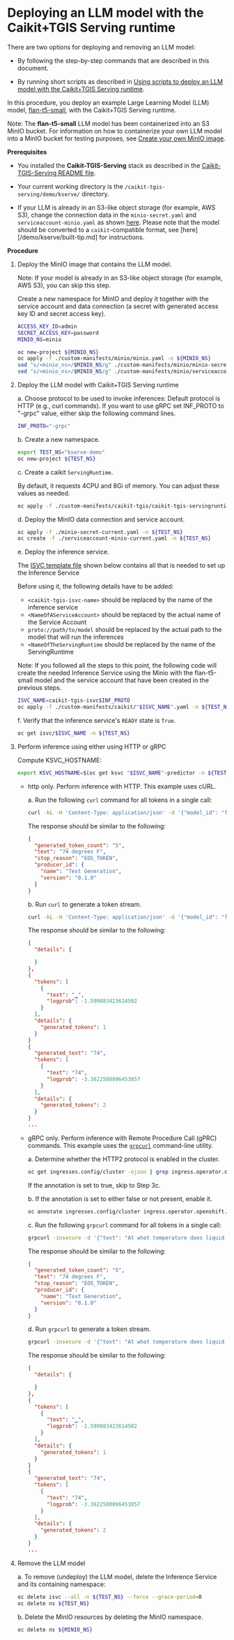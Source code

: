 # Deploying an LLM model with the Caikit+TGIS Serving runtime

There are two options for deploying and removing an LLM model:

- By following the step-by-step commands that are described in this document.

- By running short scripts as described in [Using scripts to deploy an LLM model with the Caikit+TGIS Serving runtime](deploy-remove-scripts.md).

In this procedure, you deploy an example Large Learning Model (LLM) model, [flan-t5-small](https://huggingface.co/google/flan-t5-small), with the Caikit+TGIS Serving runtime.

Note: The **flan-t5-small** LLM model has been containerized into an S3 MinIO bucket. For information on how to containerize your own LLM model into a MinIO bucket for testing purposes, see [Create your own MinIO image](/demo/kserve/create-minio.md).

**Prerequisites**

- You installed the **Caikit-TGIS-Serving** stack as described in the [Caikit-TGIS-Serving README file](/docs/README.md).

- Your current working directory is the `/caikit-tgis-serving/demo/kserve/` directory.

- If your LLM is already in an S3-like object storage (for example, AWS S3), change the connection data in the `minio-secret.yaml` and `serviceaccount-minio.yaml` as shown [here](/demo/kserve/custom-manifests/minio/). Please note that the model should be converted to a `caikit`-compatible format, see [here][/demo/kserve/built-tip.md] for instructions.

**Procedure**

1. Deploy the MinIO image that contains the LLM model.

   Note: If your model is already in an S3-like object storage (for example, AWS S3), you can skip this step.

   Create a new namespace for MinIO and deploy it together with the service account and data connection (a secret with generated access key ID and secret access key).

   ```bash
   ACCESS_KEY_ID=admin
   SECRET_ACCESS_KEY=password
   MINIO_NS=minio
   ```

   ```bash
   oc new-project ${MINIO_NS}
   oc apply -f ./custom-manifests/minio/minio.yaml -n ${MINIO_NS}
   sed "s/<minio_ns>/$MINIO_NS/g" ./custom-manifests/minio/minio-secret.yaml | tee ./minio-secret-current.yaml | oc -n ${MINIO_NS} apply -f -
   sed "s/<minio_ns>/$MINIO_NS/g" ./custom-manifests/minio/serviceaccount-minio.yaml | tee ./serviceaccount-minio-current.yaml | oc -n ${MINIO_NS} apply -f -
   ```

2. Deploy the LLM model with Caikit+TGIS Serving runtime

   a. Choose protocol to be used to invoke inferences:
   Default protocol is HTTP (e.g., curl commands).
   If you want to use gRPC set INF_PROTO to "-grpc" value, either skip the following command lines.

   ```bash
   INF_PROTO="-grpc"
   ```

   b. Create a new namespace.

   ```bash
   export TEST_NS="kserve-demo"
   oc new-project ${TEST_NS}
   ```

   c. Create a caikit `ServingRuntime`.

      By default, it requests 4CPU and 8Gi of memory. You can adjust these values as needed.

   ```bash
   oc apply -f ./custom-manifests/caikit-tgis/caikit-tgis-servingruntime"$INF_PROTO".yaml -n ${TEST_NS}
   ```

   d. Deploy the MinIO data connection and service account.

   ```bash
   oc apply -f ./minio-secret-current.yaml -n ${TEST_NS}
   oc create -f ./serviceaccount-minio-current.yaml -n ${TEST_NS}
   ```

   e. Deploy the inference service.

   The [ISVC template file](/demo/kserve/custom-manifests/caikit-tgis/caikit-tgis-isvc-template.yaml) shown below contains all that is needed to set up the Inference Service

   Before using it, the following details have to be added: 

   - `<caikit-tgis-isvc-name>` should be replaced by the name of the inference service
   - `<NameOfAServiceAccount>` should be replaced by the actual name of the Service Account
   - `proto://path/to/model` should be replaced by the actual path to the model that will run the inferences
   - `<NameOfTheServingRuntime` should be replaced by the name of the ServingRuntime

   Note:  If you followed all the steps to this point, the following code will
   create the needed Inference Service using the Minio with the flan-t5-small
   model and the service account that have been created in the previous steps.

   ```bash
   ISVC_NAME=caikit-tgis-isvc$INF_PROTO
   oc apply -f ./custom-manifests/caikit/"$ISVC_NAME".yaml -n ${TEST_NS}
   ```

   f. Verify that the inference service's `READY` state is `True`.

   ```bash
   oc get isvc/$ISVC_NAME -n ${TEST_NS}
   ```

3. Perform inference using either using HTTP or gRPC

   Compute KSVC_HOSTNAME:

   ```bash
   export KSVC_HOSTNAME=$(oc get ksvc "$ISVC_NAME"-predictor -n ${TEST_NS} -o jsonpath='{.status.url}' | cut -d'/' -f3)
   ```

   - http only. Perform inference with HTTP. This example uses cURL.

     a. Run the following `curl` command for all tokens in a single call:

     ```bash
     curl -kL -H 'Content-Type: application/json' -d '{"model_id": "flan-t5-small-caikit", "inputs": "At what temperature does Nitrogen boil?"}' https://${KSVC_HOSTNAME}/api/v1/task/text-generation
     ```

     The response should be similar to the following:

     ```json
     {
       "generated_token_count": "5",
       "text": "74 degrees F",
       "stop_reason": "EOS_TOKEN",
       "producer_id": {
         "name": "Text Generation",
         "version": "0.1.0"
       }
     }
     ```

     b. Run `curl` to generate a token stream.

     ```bash
     curl -kL -H 'Content-Type: application/json' -d '{"model_id": "flan-t5-small-caikit", "inputs": "At what temperature does Nitrogen boil?"}' https://${KSVC_HOSTNAME}/api/v1/task/server-streaming-text-generation
     ```

     The response should be similar to the following:

     ```json
     {
       "details": {

       }
     },
     {
       "tokens": [
         {
           "text": "▁",
           "logprob": -1.599083423614502
         }
       ],
       "details": {
         "generated_tokens": 1
       }
     }
     {
       "generated_text": "74",
       "tokens": [
         {
           "text": "74",
           "logprob": -3.3622500896453857
         }
       ],
       "details": {
         "generated_tokens": 2
       }
     }
     ...
     ```

   - gRPC only. Perform inference with Remote Procedure Call (gPRC) commands. This example uses the [`grpcurl`](https://github.com/fullstorydev/grpcurl) command-line utility.

     a. Determine whether the HTTP2 protocol is enabled in the cluster.

     ```bash
     oc get ingresses.config/cluster -ojson | grep ingress.operator.openshift.io/default-enable-http2
     ```

     If the annotation is set to true, skip to Step 3c.

     b. If the annotation is set to either false or not present, enable it.

     ```bash
     oc annotate ingresses.config/cluster ingress.operator.openshift.io/default-enable-http2=true
     ```

     c. Run the following `grpcurl` command for all tokens in a single call:

     ```bash
     grpcurl -insecure -d '{"text": "At what temperature does liquid Nitrogen boil?"}' -H "mm-model-id: flan-t5-small-caikit" ${KSVC_HOSTNAME}:443 caikit.runtime.Nlp.NlpService/TextGenerationTaskPredict
     ```

     The response should be similar to the following:

     ```json
     {
       "generated_token_count": "5",
       "text": "74 degrees F",
       "stop_reason": "EOS_TOKEN",
       "producer_id": {
         "name": "Text Generation",
         "version": "0.1.0"
       }
     }
     ```

     d. Run `grpcurl` to generate a token stream.

     ```bash
     grpcurl -insecure -d '{"text": "At what temperature does liquid Nitrogen boil?"}' -H "mm-model-id: flan-t5-small-caikit" ${KSVC_HOSTNAME}:443 caikit.runtime.Nlp.NlpService/ServerStreamingTextGenerationTaskPredict
     ```

     The response should be similar to the following:

     ```json
     {
       "details": {

       }
     },
     {
       "tokens": [
         {
           "text": "▁",
           "logprob": -1.599083423614502
         }
       ],
       "details": {
         "generated_tokens": 1
       }
     }
     {
       "generated_text": "74",
       "tokens": [
         {
           "text": "74",
           "logprob": -3.3622500896453857
         }
       ],
       "details": {
         "generated_tokens": 2
       }
     }
     ...
     ```

4. Remove the LLM model

   a. To remove (undeploy) the LLM model, delete the Inference Service and its containing namespace:

   ```bash
   oc delete isvc --all -n ${TEST_NS} --force --grace-period=0
   oc delete ns ${TEST_NS}
   ```

   b. Delete the MinIO resources by deleting the MinIO namespace.

   ```bash
   oc delete ns ${MINIO_NS}
   ```
